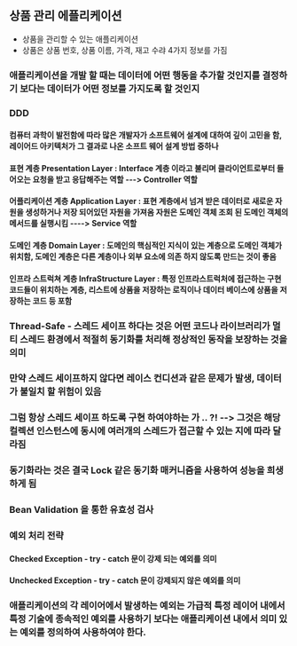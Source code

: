 ## 상품 관리 에플리케이션

- 상품을 관리할 수 있는 애플리케이션
- 상품은 상품 번호, 상품 이름, 가격, 재고 수랴 4가지 정보를 가짐

### 애플리케이션을 개발 할 때는 데이터에 어떤 행동을 추가할 것인지를 결정하기 보다는 데이터가 어떤 정보를 가지도록 할 것인지
###  DDD
#### 컴퓨터 과학이 발전함에 따라 많은 개발자가 소프트웨어 설계에 대하여 깊이 고민을 함, 레이어드 아키텍처가 그 결과로 나온 소프트 웨어 설계 방법 중하나

#### 표현 계층 Presentation Layer : Interface 계층 이라고 불리며 클라이언트로부터 들어오는 요청을 받고 응답해주는 역할 ---> Controller 역할
#### 어플리케이션 계층 Application Layer : 표현 계층에서 넘겨 받은 데이터로 새로운 자원을 생성하거나 저장 되어있던 자원을 가져옴 자원은 도메인 객체 조회 된 도메인 객체의 메서드를 실행시킴 ----> Service 역할
#### 도메인 계층 Domain Layer : 도메인의 핵심적인 지식이 있는 계층으로 도메인 객체가 위치함, 도메인 계층은 다른 계층이나 외부 요소에 의존 하지 않도록 만드는 것이 좋음
#### 인프라 스트럭쳐 계층 InfraStructure Layer : 특정 인프라스트럭처에 접근하는 구현 코드들이 위치하는 계층, 리스트에 상품을 저장하는 로직이나 데이터 베이스에 상품을 저장하는 코드 등 포함

### Thread-Safe - 스레드 세이프 하다는 것은 어떤 코드나 라이브러리가 멀티 스레드 환경에서 적절히 동기화를 처리해 정상적인 동작을 보장하는 것을 의미
### 만약 스레드 세이프하지 않다면 레이스 컨디션과 같은 문제가 발생, 데이터가 불일치 할 위험이 있음
### 그럼 항상 스레드 세이프 하도록 구현 하여야하는 가 .. ?! --> 그것은 해당 컬렉션 인스턴스에 동시에 여러개의 스레드가 접근할 수 있는 지에 따라 달라짐
### 동기화라는 것은 결국 Lock 같은 동기화 매커니즘을 사용하여 성능을 희생하게 됨

### Bean Validation 을 통한 유효성 검사

### 예외 처리 전략
#### Checked Exception - try - catch 문이 강제 되는 예외를 의미
#### Unchecked Exception - try - catch 문이 강제되지 않은 예외를 의미

### 애플리케이션의 각 레이어에서 발생하는 예외는 가급적 특정 레이어 내에서 특정 기술에 종속적인 예외를 사용하기 보다는 애플리케이션 내에서 의미 있는 예외를 정의하여 사용하여야 한다.
